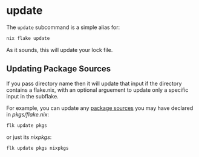 # update
The `update` subcommand is a simple alias for:
```sh
nix flake update
```
As it sounds, this will update your lock file.

## Updating Package Sources
If you pass directory name then it will update that input if the directory
contains a flake.nix, with an optional arguement to update only a specific
input in the subflake.

For example, you can update any
[package sources](../outputs/pkgs.md#automatic-source-updates) you may have
declared in _pkgs/flake.nix_:
```sh
flk update pkgs
```
or just its _nixpkgs_:
```sh
flk update pkgs nixpkgs
```
